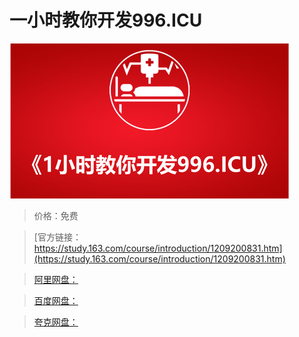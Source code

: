 # 一小时教你开发996.ICU

![img](../../../assets/study163/free/f9769963e21e4e6fbc5dc77dc34e6e51.png)

> 价格：免费

> [官方链接：https://study.163.com/course/introduction/1209200831.htm](https://study.163.com/course/introduction/1209200831.htm)

> [阿里网盘：]()

> [百度网盘：]()

> [夸克网盘：]()
